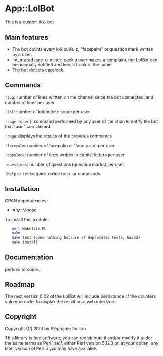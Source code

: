 # App::LolBot 

This is a custom IRC bot. 

## Main features

* The bot counts every lol/loul/lulz, "facepalm" or question mark written by a user.
* Integrated rage-o-meter: each a user makes a complaint, the LolBot can be manually notified and keeps track of the score.
* The bot detects capslock. 


## Commands

`!log`: number of lines written on the channel since the bot connected, and number of lines per user

`!lol`: number of lol/loul/etc score per user 

`!rage [user]`: command performed by any user of the chan to notify the bot that 'user' complained

`!rage`: displays the results of the previous commands

`!facepalm`: number of facepalm or 'face palm' per user

`!capslock`: number of lines written in capital letters per user

`!questions`: number of questions (question marks) per user

`!help` or `!rtfm`: quick online help for commands


## Installation

CPAN dependencies:
* Any::Moose

To install this module:

~~~ sh
   perl Makefile.PL
   make
   make test (does nothing because of deprecated tests, baaad)
   make install
~~~ 


## Documentation

perldoc to come...


## Roadmap

The next version 0.02 of the LolBot will include persistance of the counters values in order to display the result on a web interface.


## Copyright

Copyright (C) 2013 by Stéphanie Ouillon

This library is free software; you can redistribute it and/or modify
it under the same terms as Perl itself, either Perl version 5.12.3 or,
at your option, any later version of Perl 5 you may have available.


